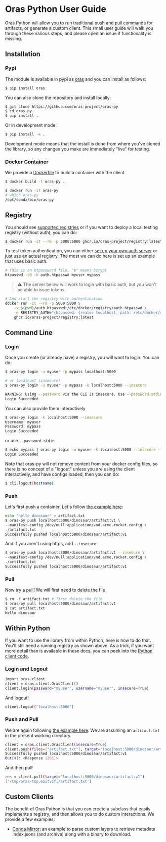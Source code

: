 # Oras Python User Guide

Oras Python will allow you to run traditional push and pull commands for artifacts,
or generate a custom client. This small user guide will walk you through these various
steps, and please open an issue if functionality is missing.

## Installation 

### Pypi

The module is available in pypi as [oras](https://pypi.org/project/oras/)
and you can install as follows:

```bash
$ pip install oras
``` 
   
You can also clone the repository and install locally:

```bash
$ git clone https://github.com/oras-project/oras-py
$ cd oras-py
$ pip install .
``` 

Or in development mode:

```bash
$ pip install -e .
```

Development mode means that the install is done from where you've cloned the library,
so any changes you make are immediately "live" for testing.

### Docker Container

We provide a [Dockerfile](https://github.com/oras-project/oras-py/blob/main/Dockerfile) to build a container with the client.

```bash
$ docker build -t oras-py .

$ docker run -it oras-py                                                                                                                   
# which oras-py
/opt/conda/bin/oras-py
```

## Registry

You should see [supported registries](https://oras.land/implementors/#docker-distribution) or if you
want to deploy a local testing registry (without auth), you can do:


```bash
$ docker run -it --rm -p 5000:5000 ghcr.io/oras-project/registry:latest
```

To test token authentication, you can either [set up your own auth server](https://github.com/adigunhammedolalekan/registry-auth)
or just use an actual registry. The most we can do here is set up an example that uses basic auth.


```bash
# This is an htpassword file, "b" means bcrypt
htpasswd -cB -b auth.htpasswd myuser mypass
```

> :warning: The server below will work to login with basic auth, but you won't be able to issue tokens.

```bash
# And start the registry with authentication
docker run -it --rm -p 5000:5000 \
    -v $(pwd)/auth.htpasswd:/etc/docker/registry/auth.htpasswd \
    -e REGISTRY_AUTH="{htpasswd: {realm: localhost, path: /etc/docker/registry/auth.htpasswd}}" \
    ghcr.io/oras-project/registry:latest
```

## Command Line

### Login

Once you create (or already have) a registry, you will want to login. You can do:

```bash
$ oras-py login -u myuser -p mypass localhost:5000

# or localhost (insecure)
$ oras-py login -u myuser -p mypass -k localhost:5000 --insecure

WARNING! Using --password via the CLI is insecure. Use --password-stdin.
Login Succeeded
```

You can also provide them interactively

        
```bash   
$ oras-py login -k localhost:5000 --insecure
Username: myuser
Password: mypass
Login Succeeded
```

or use `--password-stdin`

```bash
$ echo mypass | oras-py login -u myuser -k localhost:5000 --insecure --password-stdin
Login Succeeded
```

Note that oras-py will not remove content from your docker config files, so
there is no concept of a "logout" unless you are using the client interactively,
and have configs loaded, then you can do:

```bash
$ cli.logout(hostname)
```

### Push

Let's first push a container. Let's follow [the example here](https://oras.land/cli/1_pushing/):

```bash
echo "hello dinosaur" > artifact.txt
$ oras-py push localhost:5000/dinosaur/artifact:v1 \
--manifest-config /dev/null:application/vnd.acme.rocket.config \
./artifact.txt
Successfully pushed localhost:5000/dinosaur/artifact:v1
```

And if you aren't using https, add `--insecure`

```bash
$ oras-py push localhost:5000/dinosaur/artifact:v1 --insecure \
--manifest-config /dev/null:application/vnd.acme.rocket.config \
./artifact.txt
Successfully pushed localhost:5000/dinosaur/artifact:v1
```

### Pull


Now try a pull! We will first need to delete the file

```bash
$ rm -f artifact.txt # first delete the file
$ oras-py pull localhost:5000/dinosaur/artifact:v1
$ cat artifact.txt
hello dinosaur
```

## Within Python

If you want to use the library from within Python, here is how to do that.
You'll still need a running registry as shown above. As a trick, if you want
more detail than is available in these docs, you can peek into the
[Python client code](https://github.com/oras-project/oras-py/tree/main/oras/cli).

### Login and Logout

```bash
import oras.client
client = oras.client.OrasClient()
client.login(password="myuser", username="myuser", insecure=True)
```

And logout!
        
```bash
client.logout("localhost:5000")   
```

### Push and Pull

We are again following [the example here](https://oras.land/cli/1_pushing/).
We are assuming an `artifact.txt` in the present working directory.


```bash    
client = oras.client.OrasClient(insecure=True)
client.push(files=["artifact.txt"], target="localhost:5000/dinosaur/artifact:v1")
Successfully pushed localhost:5000/dinosaur/artifact:v1
Out[4]: <Response [201]>
```

And then pull!

```bash
res = client.pull(target="localhost:5000/dinosaur/artifact:v1")
['/tmp/oras-tmp.e5itvzfi/artifact.txt']
```


## Custom Clients

The benefit of Oras Python is that you can create a subclass that easily implements
a registry, and then allows you to do custom interactions. We provide a few examples:

 - [Conda Mirror](https://github.com/oras-project/oras-py/blob/main/examples/conda-mirror.py): an example to parse custom layers to retrieve metadata index.jsons (and archive) along with a binary to download.

